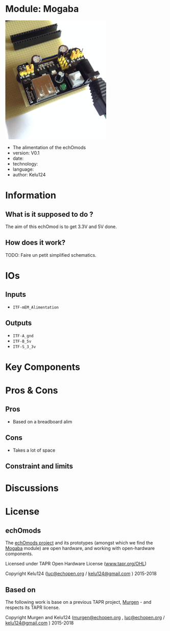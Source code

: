 # Module: Mogaba

![](/mogaba/viewme.png)

* The alimentation of the echOmods
* version: V0.1
* date: 
* technology:
* language: 
* author: Kelu124

# Information

## What is it supposed to do ?

The aim of this echOmod is to get 3.3V and 5V done.

## How does it work? 

TODO: Faire un petit simplified schematics.


# IOs

## Inputs

* `ITF-mEM_Alimentation`

## Outputs

* `ITF-A_gnd`
* `ITF-B_5v`
* `ITF-S_3_3v`

# Key Components


# Pros & Cons

## Pros

* Based on a breadboard alim

## Cons

* Takes a lot of space 

## Constraint and limits

# Discussions


# License

## echOmods 

The [echOmods project](https://github.com/kelu124/echomods) and its prototypes (amongst which we find the [Mogaba](/mogaba/) module) are open hardware, and working with open-hardware components.

Licensed under TAPR Open Hardware License (www.tapr.org/OHL)

Copyright Kelu124 (luc@echopen.org / kelu124@gmail.com ) 2015-2018

## Based on 

The following work is base on a previous TAPR project, [Murgen](https://github.com/kelu124/murgen-dev-kit) - and respects its TAPR license.

Copyright Murgen and Kelu124 (murgen@echopen.org , luc@echopen.org / kelu124@gmail.com ) 2015-2018
